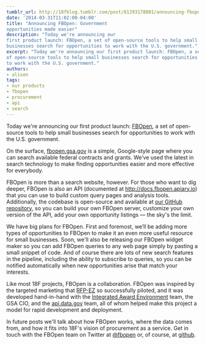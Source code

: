 ```yaml
---
tumblr_url: http://18fblog.tumblr.com/post/81293178801/announcing-fbopen-government-opportunities-made-easier
date: '2014-03-31T11:02:00-04:00'
title: "Announcing FBOpen: Government
opportunities made easier"
description: "Today we're announcing our
first product launch: FBOpen, a set of open-source tools to help small
businesses search for opportunities to work with the U.S. government."
excerpt: "Today we're announcing our first product launch: FBOpen, a set
of open-source tools to help small businesses search for opportunities
to work with the U.S. government."
authors:
- alison
tags:
- our products
- fbopen
- procurement
- api
- search
---
```


Today we're announcing our first product launch:
[FBOpen](https://fbopen.gsa.gov/), a set of open-source tools to help
small businesses search for opportunities to work with the U.S.
government.

On the surface, [fbopen.gsa.gov](https://fbopen.gsa.gov/) is a simple,
Google-style page where you can search available federal contracts and
grants. We’ve used the latest in search technology to make finding
opportunities easier and more effective for everybody.

FBOpen is more than a search website, however. For those who want to dig
deeper, FBOpen is also an API (documented at
<http://docs.fbopen.apiary.io>) that you can use to build custom query
pages and analysis tools. Additionally, the codebase is open-source and
available at [our GitHub repository](https://github.com/18f/fbopen), so
you can build your own FBOpen server, customize your own version of the
API, add your own opportunity listings — the sky's the limit.

We have big plans for FBOpen. First and foremost, we’ll be adding more
types of opportunities to FBOpen to make it an even more useful resource
for small businesses. Soon, we'll also be releasing our FBOpen widget
maker so you can add FBOpen queries to any web page simply by pasting a
small snippet of code. And of course there are lots of new search
features in the pipeline, including the ability to subscribe to queries,
so you can be notified automatically when new opportunities arise that
match your interests.

Like most 18F projects, FBOpen is a collaboration. FBOpen was inspired
by the targeted marketing that [RFP-EZ](http://rfpez.sba.gov) so
successfully piloted, and it was developed hand-in-hand with the
[Integrated Award Environment](http://www.gsa.gov/iae) team, the GSA
CIO, and the [api.data.gov](http://api.data.gov) team, all of whom
helped make this project a model for rapid development and deployment.

In future posts we'll talk about how FBOpen works, where the data comes
from, and how it fits into 18F's vision of procurement as a service. Get
in touch with the FBOpen team on Twitter at
[@fbopen](https://twitter.com/fbopen) or, of course, at
[github](https://github.com/18f/fbopen).
